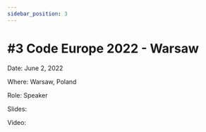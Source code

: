 ```yaml
---
sidebar_position: 3
---
```


# #3 Code Europe 2022 - Warsaw

Date: June 2, 2022

Where: Warsaw, Poland

Role: Speaker

Slides: 

Video: